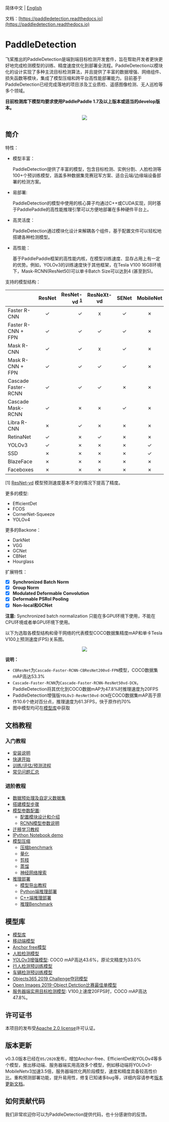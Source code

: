 简体中文 | [English](README_en.md)  

文档：[https://paddledetection.readthedocs.io](https://paddledetection.readthedocs.io)  

# PaddleDetection  

飞桨推出的PaddleDetection是端到端目标检测开发套件，旨在帮助开发者更快更好地完成检测模型的训练、精度速度优化到部署全流程。PaddleDetection以模块化的设计实现了多种主流目标检测算法，并且提供了丰富的数据增强、网络组件、损失函数等模块，集成了模型压缩和跨平台高性能部署能力。目前基于PaddleDetection已经完成落地的项目涉及工业质检、遥感图像检测、无人巡检等多个领域。  

**目前检测库下模型均要求使用PaddlePaddle 1.7及以上版本或适当的develop版本。**  

<div align="center">  
  <img src="docs/images/000000570688.jpg" />  
</div>  


## 简介  

特性：  

- 模型丰富：  

  PaddleDetection提供了丰富的模型，包含目标检测、实例分割、人脸检测等100+个预训练模型，涵盖多种数据集竞赛冠军方案、适合云端/边缘端设备部署的检测方案。  

- 易部署:  

  PaddleDetection的模型中使用的核心算子均通过C++或CUDA实现，同时基于PaddlePaddle的高性能推理引擎可以方便地部署在多种硬件平台上。  

- 高灵活度：  

  PaddleDetection通过模块化设计来解耦各个组件，基于配置文件可以轻松地搭建各种检测模型。  

- 高性能：  

  基于PaddlePaddle框架的高性能内核，在模型训练速度、显存占用上有一定的优势。例如，YOLOv3的训练速度快于其他框架，在Tesla V100 16GB环境下，Mask-RCNN(ResNet50)可以单卡Batch Size可以达到4 (甚至到5)。  


支持的模型结构：  

|                    | ResNet | ResNet-vd <sup>[1](#vd)</sup> | ResNeXt-vd | SENet | MobileNet |  HRNet | Res2Net |  
|--------------------|:------:|------------------------------:|:----------:|:-----:|:---------:|:------:| :--:    |  
| Faster R-CNN       | ✓      |                             ✓ | x          | ✓     | ✗         |  ✗     |  ✗      |  
| Faster R-CNN + FPN | ✓      |                             ✓ | ✓          | ✓     | ✗         |  ✓     |  ✓      |  
| Mask R-CNN         | ✓      |                             ✓ | x          | ✓     | ✗         |  ✗     |  ✗      |  
| Mask R-CNN + FPN   | ✓      |                             ✓ | ✓          | ✓     | ✗         |  ✗     |  ✓      |  
| Cascade Faster-RCNN | ✓     |                             ✓ | ✓          | ✗     | ✗         |  ✗     |  ✗      |  
| Cascade Mask-RCNN  | ✓      |                             ✗ | ✗          | ✓     | ✗         |  ✗     |  ✗      |  
| Libra R-CNN        | ✗      |                             ✓ | ✗          | ✗     | ✗         |  ✗     |  ✗      |  
| RetinaNet          | ✓      |                             ✗ | ✓          | ✗     | ✗         |  ✗     |  ✗      |  
| YOLOv3             | ✓      |                             ✗ | ✗          | ✗     | ✓         |  ✗     |  ✗      |  
| SSD                | ✗      |                             ✗ | ✗          | ✗     | ✓         |  ✗     |  ✗      |  
| BlazeFace          | ✗      |                             ✗ | ✗          | ✗     | ✗         |  ✗     |  ✗      |  
| Faceboxes          | ✗      |                             ✗ | ✗          | ✗     | ✗         |  ✗     |  ✗      |  

<a name="vd">[1]</a> [ResNet-vd](https://arxiv.org/pdf/1812.01187) 模型预测速度基本不变的情况下提高了精度。  

更多的模型:  

- EfficientDet  
- FCOS  
- CornerNet-Squeeze  
- YOLOv4  

更多的Backone：  

- DarkNet  
- VGG  
- GCNet  
- CBNet  
- Hourglass  

扩展特性：  

- [x] **Synchronized Batch Norm**  
- [x] **Group Norm**  
- [x] **Modulated Deformable Convolution**  
- [x] **Deformable PSRoI Pooling**  
- [x] **Non-local和GCNet**  

**注意:** Synchronized batch normalization 只能在多GPU环境下使用，不能在CPU环境或者单GPU环境下使用。  

以下为选取各模型结构和骨干网络的代表模型COCO数据集精度mAP和单卡Tesla V100上预测速度(FPS)关系图。  

<div align="center">  
  <img src="docs/images/map_fps.png" />  
</div>  

**说明：**  
- `CBResNet`为`Cascade-Faster-RCNN-CBResNet200vd-FPN`模型，COCO数据集mAP高达53.3%  
- `Cascade-Faster-RCNN`为`Cascade-Faster-RCNN-ResNet50vd-DCN`，PaddleDetection将其优化到COCO数据mAP为47.8%时推理速度为20FPS  
- PaddleDetection增强版`YOLOv3-ResNet50vd-DCN`在COCO数据集mAP高于原作10.6个绝对百分点，推理速度为61.3FPS，快于原作约70%  
- 图中模型均可在[模型库](#模型库)中获取  

## 文档教程  

### 入门教程  

- [安装说明](docs/tutorials/INSTALL_cn.md)  
- [快速开始](docs/tutorials/QUICK_STARTED_cn.md)  
- [训练/评估/预测流程](docs/tutorials/GETTING_STARTED_cn.md)  
- [常见问题汇总](docs/FAQ.md)  

### 进阶教程  
- [数据预处理及自定义数据集](docs/advanced_tutorials/READER.md)  
- [搭建模型步骤](docs/advanced_tutorials/MODEL_TECHNICAL.md)  
- [模型参数配置](docs/advanced_tutorials/config_doc):  
  - [配置模块设计和介绍](docs/advanced_tutorials/config_doc/CONFIG_cn.md)  
  - [RCNN模型参数说明](docs/advanced_tutorials/config_doc/RCNN_PARAMS_DOC.md)  
- [迁移学习教程](docs/advanced_tutorials/TRANSFER_LEARNING_cn.md)  
- [IPython Notebook demo](demo/mask_rcnn_demo.ipynb)  
- [模型压缩](slim)  
    - [压缩benchmark](slim)  
    - [量化](slim/quantization)  
    - [剪枝](slim/prune)  
    - [蒸馏](slim/distillation)  
    - [神经网络搜索](slim/nas)  
- [推理部署](deploy)  
    - [模型导出教程](docs/advanced_tutorials/deploy/EXPORT_MODEL.md)  
    - [Python端推理部署](deploy/python)  
    - [C++端推理部署](deploy/cpp)  
    - [推理Benchmark](docs/advanced_tutorials/deploy/BENCHMARK_INFER_cn.md)  

## 模型库  

- [模型库](docs/MODEL_ZOO_cn.md)  
- [移动端模型](configs/mobile/README.md)  
- [Anchor free模型](configs/anchor_free/README.md)  
- [人脸检测模型](docs/featured_model/FACE_DETECTION.md)  
- [YOLOv3增强模型](docs/featured_model/YOLOv3_ENHANCEMENT.md): COCO mAP高达43.6%，原论文精度为33.0%  
- [行人检测预训练模型](docs/featured_model/CONTRIB_cn.md)  
- [车辆检测预训练模型](docs/featured_model/CONTRIB_cn.md)  
- [Objects365 2019 Challenge夺冠模型](docs/featured_model/champion_model/CACascadeRCNN.md)  
- [Open Images 2019-Object Detction比赛最佳单模型](docs/featured_model/champion_model/OIDV5_BASELINE_MODEL.md)  
- [服务器端实用目标检测模型](configs/rcnn_enhance/README.md): V100上速度20FPS时，COCO mAP高达47.8%。  


## 许可证书  
本项目的发布受[Apache 2.0 license](LICENSE)许可认证。  

## 版本更新  
v0.3.0版本已经在`05/2020`发布，增加Anchor-free、EfficientDet和YOLOv4等多个模型，推出移动端、服务器端实用高效多个模型，例如移动端将YOLOv3-MobileNetv3加速3.5倍，服务器端优化两阶段模型，速度和精度具备较高性价比。重构预测部署功能，提升易用性，修复已知诸多bug等，详细内容请参考[版本更新文档](docs/CHANGELOG.md)。  

## 如何贡献代码  

我们非常欢迎你可以为PaddleDetection提供代码，也十分感谢你的反馈。
